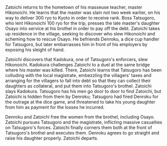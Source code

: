 Zatoichi returns to the hometown of his masseuse teacher, master Hikonoichi. He learns that the master was slain not two week earlier, on his way to deliver 300 ryo to Kyoto in order to receive rank. Boss Tatsugoro, who lent Hikonoichi 100 ryo for the trip, presses the late master's daughter Osayo into service at his brothel in order to pay off the debt. Zatoichi takes up residence in the village, seeking to discover who slew Hikonoichi and scheming how to rescue Osayo. He befriends Denroku, a dice cup handler for Tatsugoro, but later embarrasses him in front of his employers by exposing his sleight of hand.

Zatoichi discovers that Kadokura, one of Tatsugoro's enforcers, slew Hikonoichi. Kadokura challenges Zatoichi to a duel at the same bridge where his master was killed. There, Zatoichi learns that Tatsugoro has been colluding with the local magistrate, embezzling the villagers' taxes and arranging for the villagers to fall into debt so that they can collect their daughters as collateral, and put them into Tatsugoro's brothel. Zatoichi slays Kadokura. Tatsugoro has his men go door to door to find Zatoichi, but Zatoichi is hidden from them by Denroku; Tatsugoro had fired Denroku for the outrage at the dice game, and threatened to take his young daughter from him as payment for the losses he incurred.

Denroku and Zatoichi free the women from the brothel, including Osayo. Zatoichi pursues Tatsugoro and the magistrate, inflicting massive casualties on Tatsugoro's forces. Zatoichi finally corners them both at the front of Tatsugoro's brothel and executes them. Denroku agrees to go straight and raise his daughter properly. Zatoichi departs. 